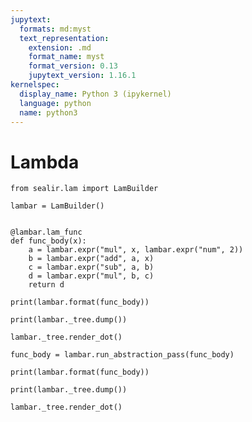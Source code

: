 ```yaml
---
jupytext:
  formats: md:myst
  text_representation:
    extension: .md
    format_name: myst
    format_version: 0.13
    jupytext_version: 1.16.1
kernelspec:
  display_name: Python 3 (ipykernel)
  language: python
  name: python3
---
```


# Lambda

```{code-cell} ipython3
from sealir.lam import LamBuilder
```

```{code-cell} ipython3
lambar = LamBuilder()
```

```{code-cell} ipython3

@lambar.lam_func
def func_body(x):
    a = lambar.expr("mul", x, lambar.expr("num", 2))
    b = lambar.expr("add", a, x)
    c = lambar.expr("sub", a, b)
    d = lambar.expr("mul", b, c)
    return d
```

```{code-cell} ipython3
print(lambar.format(func_body))
```

```{code-cell} ipython3
print(lambar._tree.dump())
```

```{code-cell} ipython3
lambar._tree.render_dot()
```

```{code-cell} ipython3
func_body = lambar.run_abstraction_pass(func_body)
```

```{code-cell} ipython3
print(lambar.format(func_body))
```

```{code-cell} ipython3
print(lambar._tree.dump())
```

```{code-cell} ipython3
lambar._tree.render_dot()
```

```{code-cell} ipython3

```
